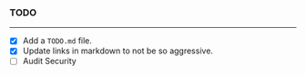 ### TODO

---

- [x] Add a `TODO.md` file.
- [x] Update links in markdown to not be so aggressive.
- [ ] Audit Security

